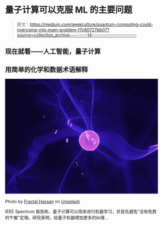 # 量子计算可以克服 ML 的主要问题

> 原文：<https://medium.com/geekculture/quantum-computing-could-overcome-mls-main-problem-f7c60727bb07?source=collection_archive---------14----------------------->

## 现在就看——人工智能，量子计算

## 用简单的化学和数据术语解释

![](img/227a0f47a26b364836edfa6c1deb05d8.png)

Photo by [Fractal Hassan](https://unsplash.com/@tetromino?utm_source=medium&utm_medium=referral) on [Unsplash](https://unsplash.com?utm_source=medium&utm_medium=referral)

IEEE Spectrum 报告称，量子计算可以用来进行机器学习，并首先避免“没有免费的午餐”定理。研究表明，给量子机器增加更多的纠缠…